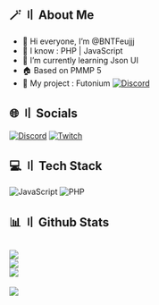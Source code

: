## <a id="aboutme"></a>🪄 〢 About Me

- 👋 Hi everyone, I’m @BNTFeujjj
- 👀 I know : PHP | JavaScript
- 🌱 I’m currently learning Json UI
- 🏠 Based on PMMP 5
- 🚧 My project : Futonium [![Discord](https://img.shields.io/discord/1239607050988818432?label=Discord&logo=discord&color=blue)](https://discord.gg/EPKcucew5z)


## <a id="socials"></a>🌐 〢 Socials
[![Discord](https://img.shields.io/badge/Discord-%237289DA.svg?logo=discord&logoColor=white)](https://discord.gg/futonium) [![Twitch](https://img.shields.io/badge/Twitch-%239146FF.svg?logo=Twitch&logoColor=white)](https://twitch.tv/bntfeujjj04)

## <a id="techstack"></a>💻 〢 Tech Stack
![JavaScript](https://img.shields.io/badge/javascript-%23323330.svg?style=for-the-badge&logo=javascript&logoColor=%23F7DF1E) ![PHP](https://img.shields.io/badge/php-3670A0?style=for-the-badge&logo=php&logoColor=ffdd54)

## <a id="githubstats"></a>📊 〢 Github Stats
![](https://github-readme-stats.vercel.app/api?username=fBNTFeujjj&theme=dark&hide_border=false&include_all_commits=true&count_private=false)<br/>
![](https://github-readme-streak-stats.herokuapp.com/?user=fBNTFeujjj&theme=dark&hide_border=false)<br/>
![](https://github-readme-stats.vercel.app/api/top-langs/?username=fBNTFeujjj&theme=dark&hide_border=false&include_all_commits=true&count_private=false&layout=compact)
---
[![](https://visitcount.itsvg.in/api?id=fBNTFeujjj&icon=2&color=12)](https://visitcount.itsvg.in)
